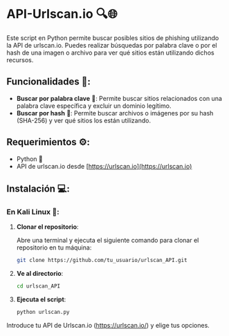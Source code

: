 # API-Urlscan.io 🔍🌐

Este script en Python permite buscar posibles sitios de phishing utilizando la API de urlscan.io. Puedes realizar búsquedas por palabra clave o por el hash de una imagen o archivo para ver qué sitios están utilizando dichos recursos.

## Funcionalidades 🚀:
- **Buscar por palabra clave** 🔑: Permite buscar sitios relacionados con una palabra clave específica y excluir un dominio legítimo.
- **Buscar por hash** 🔐: Permite buscar archivos o imágenes por su hash (SHA-256) y ver qué sitios los están utilizando.

## Requerimientos ⚙️:
- Python 🐍
- API de urlscan.io desde [https://urlscan.io](https://urlscan.io)

## Instalación 💻:

### En Kali Linux 🐧:

1. **Clonar el repositorio**:

   Abre una terminal y ejecuta el siguiente comando para clonar el repositorio en tu máquina:

   ```bash
   git clone https://github.com/tu_usuario/urlscan_API.git
    ```
2. **Ve al directorio**:
   ```bash
   cd urlscan_API
    ```
3. **Ejecuta el script**:
   ```bash
   python urlscan.py
    ```

Introduce tu API de Urlscan.io (https://urlscan.io/) y elige tus opciones.
